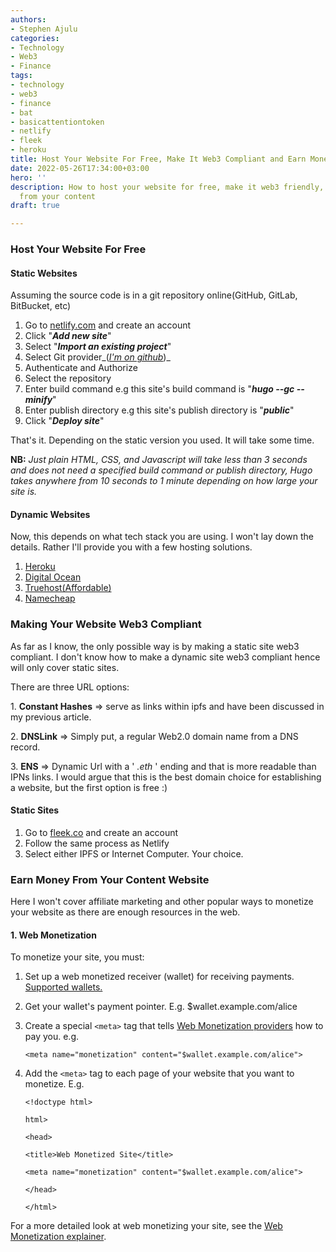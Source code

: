 ```yaml
---
authors:
- Stephen Ajulu
categories:
- Technology
- Web3
- Finance
tags:
- technology
- web3
- finance
- bat
- basicattentiontoken
- netlify
- fleek
- heroku
title: Host Your Website For Free, Make It Web3 Compliant and Earn Money From It
date: 2022-05-26T17:34:00+03:00
hero: ''
description: How to host your website for free, make it web3 friendly, and earn money
  from your content
draft: true

---
```

### Host Your Website For Free

#### Static Websites

Assuming the source code is in a git repository online(GitHub, GitLab, BitBucket, etc)

1. Go to [netlify.com](https://netlify.com) and create an account
2. Click "**_Add new site_**"
3. Select "**_Import an existing project_**"
4. Select Git provider_(_[_I'm on github_](https://github.com/stephenajulu)_)_
5. Authenticate and Authorize
6. Select the repository
7. Enter build command e.g this site's build command is "**_hugo --gc --minify_**"
8. Enter publish directory e.g this site's publish directory is "**_public_**"
9. Click "**_Deploy site_**"

That's it. Depending on the static version you used. It will take some time.

**NB:** _Just plain HTML, CSS, and Javascript will take less than 3 seconds and does not need a specified build command or publish directory, Hugo takes anywhere from 10 seconds to 1 minute depending on how large your site is._

#### Dynamic Websites

Now, this depends on what tech stack you are using. I won't lay down the details. Rather I'll provide you with a few hosting solutions.

1. [Heroku](https://heroku.com)
2. [Digital Ocean](https://digitalocean.com)
3. [Truehost(Affordable)](https://truehost.co.ke/cloud/aff.php?aff=1738)
4. [Namecheap](https://namecheap.com)

### Making Your Website Web3 Compliant

As far as I know, the only possible way is by making a static site web3 compliant. I don't know how to make a dynamic site web3 compliant hence will only cover static sites.

There are three URL options:

1\. **Constant Hashes** => serve as links within ipfs and have been discussed in my previous article.

2\. **DNSLink** => Simply put, a regular Web2.0 domain name from a DNS record.

3\. **ENS** => Dynamic Url with a ' _.eth_ ' ending and that is more readable than IPNs links. I would argue that this is the best domain choice for establishing a website, but the first option is free :)

#### Static Sites

1. Go to [fleek.co](https://fleek.co) and create an account
2. Follow the same process as Netlify
3. Select either IPFS or Internet Computer. Your choice.

### Earn Money From Your Content Website

Here I won't cover affiliate marketing and other popular ways to monetize your website as there are enough resources in the web.

#### 1. Web Monetization

To monetize your site, you must:

1. Set up a web monetized receiver (wallet) for receiving payments. [Supported wallets.](https://webmonetization.org/docs/ilp-wallets)
2. Get your wallet's payment pointer. E.g. $wallet.example.com/alice
3. Create a special `<meta>` tag that tells [Web Monetization providers](https://webmonetization.org/#providers) how to pay you. e.g.

       <meta name="monetization" content="$wallet.example.com/alice">
4. Add the `<meta>` tag to each page of your website that you want to monetize. E.g. 

       <!doctype html>

       html>

       <head>

       <title>Web Monetized Site</title>

       <meta name="monetization" content="$wallet.example.com/alice">

       </head>

       </html>

For a more detailed look at web monetizing your site, see the [Web Monetization explainer](https://webmonetization.org/docs/explainer#getting-started).